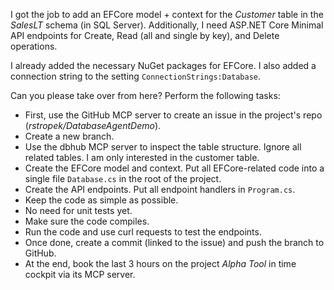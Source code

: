 I got the job to add an EFCore model + context for the _Customer_ table in the _SalesLT_ schema (in SQL Server). Additionally, I need ASP.NET Core Minimal API endpoints for Create, Read (all and single by key), and Delete operations.

I already added the necessary NuGet packages for EFCore. I also added a connection string to the setting `ConnectionStrings:Database`.

Can you please take over from here? Perform the following tasks:

* First, use the GitHub MCP server to create an issue in the project's repo (_rstropek/DatabaseAgentDemo_).
* Create a new branch.
* Use the dbhub MCP server to inspect the table structure. Ignore all related tables. I am only interested in the customer table.
* Create the EFCore model and context. Put all EFCore-related code into a single file `Database.cs` in the root of the project.
* Create the API endpoints. Put all endpoint handlers in `Program.cs`.
* Keep the code as simple as possible.
* No need for unit tests yet.
* Make sure the code compiles.
* Run the code and use curl requests to test the endpoints.
* Once done, create a commit (linked to the issue) and push the branch to GitHub.
* At the end, book the last 3 hours on the project _Alpha Tool_ in time cockpit via its MCP server.
